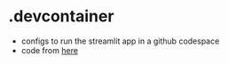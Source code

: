 # .devcontainer
- configs to run the streamlit app in a github codespace
- code from [here](https://github.com/snehankekre/st-codespaces)